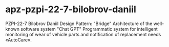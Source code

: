 # apz-pzpi-22-7-bilobrov-daniil
PZPI-22-7
Bilobrov Daniil
Design Pattern: "Bridge"
Architecture of the well-known software system "Chat GPT"
Programmatic system for intelligent monitoring of wear of vehicle parts and notification of replacement needs «AutoCare».
